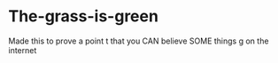 # The-grass-is-green
Made this to prove a point t that you CAN believe SOME things g on the internet
